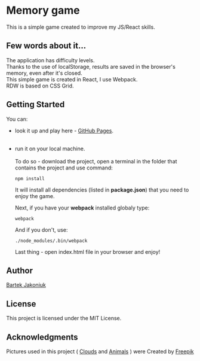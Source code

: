 # Memory game

This is a simple game created to improve my JS/React skills. 

## Few words about it...
The application has difficulty levels.<br />
Thanks to the use of localStorage, results are saved in the browser's memory, even after it's
closed.<br />
This simple game is created in React, I use Webpack.<br />
RDW is based on CSS Grid.

## Getting Started

You can:
* look it up and play here - [GitHub Pages](https://bajako.github.io/memory-game-react/). <br /><br />
* run it on your local machine.<br /><br />
  To do so - download the project, open a terminal in the folder that contains the project and use command:
  ```
  npm install
  ```
  It will install all dependencies (listed in **package.json**) that you need to enjoy the game.
  
  Next, if you have your **webpack** installed globaly type:
  ```
  webpack
  ```
  And if you don't, use:
  ```
  ./node_modules/.bin/webpack
  ```
  Last thing - open index.html file in your browser and enjoy! 
  
 ## Author
 [Bartek Jakoniuk](https://github.com/bajako)
 
 ## License
 This project is licensed under the MIT License.
 
 ## Acknowledgments
 Pictures used in this project (  [Clouds](https://www.freepik.com/free-vector/great-collection-of-hand-drawn-clouds-with-different-sizes_1000951.htm) and [Animals](https://www.freepik.com/free-vector/flat-animal-heads-set_715458.htm) ) were Created by [Freepik](https://www.freepik.com/)


